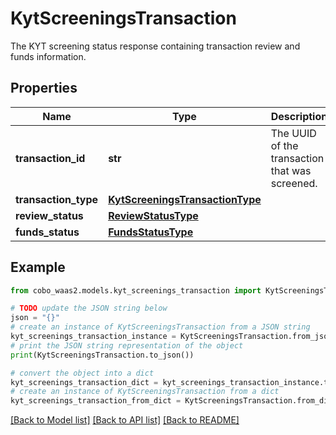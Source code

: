 # KytScreeningsTransaction

The KYT screening status response containing transaction review and funds information.

## Properties

Name | Type | Description | Notes
------------ | ------------- | ------------- | -------------
**transaction_id** | **str** | The UUID of the transaction that was screened. | 
**transaction_type** | [**KytScreeningsTransactionType**](KytScreeningsTransactionType.md) |  | 
**review_status** | [**ReviewStatusType**](ReviewStatusType.md) |  | 
**funds_status** | [**FundsStatusType**](FundsStatusType.md) |  | 

## Example

```python
from cobo_waas2.models.kyt_screenings_transaction import KytScreeningsTransaction

# TODO update the JSON string below
json = "{}"
# create an instance of KytScreeningsTransaction from a JSON string
kyt_screenings_transaction_instance = KytScreeningsTransaction.from_json(json)
# print the JSON string representation of the object
print(KytScreeningsTransaction.to_json())

# convert the object into a dict
kyt_screenings_transaction_dict = kyt_screenings_transaction_instance.to_dict()
# create an instance of KytScreeningsTransaction from a dict
kyt_screenings_transaction_from_dict = KytScreeningsTransaction.from_dict(kyt_screenings_transaction_dict)
```
[[Back to Model list]](../README.md#documentation-for-models) [[Back to API list]](../README.md#documentation-for-api-endpoints) [[Back to README]](../README.md)



